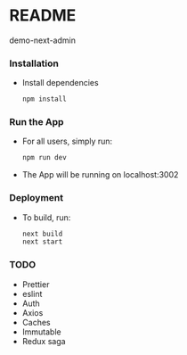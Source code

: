 # README #

demo-next-admin

### Installation ###

* Install dependencies

    ```Bash
    npm install
    ```

### Run the App ###
 
* For all users, simply run:

    ```Bash
    npm run dev
    ```
    
* The App will be running on localhost:3002

### Deployment ###

* To build, run:

  ```Bash
  next build
  next start
  ```

### TODO ###

* Prettier
* eslint 
* Auth
* Axios
* Caches
* Immutable
* Redux saga
